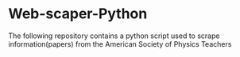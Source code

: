 # Web-scaper-Python
The following repository contains a python script used to scrape information(papers) from the American Society of Physics Teachers
